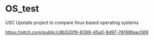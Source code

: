 # OS_test
USC Upstate project to compare linux based operating systems

https://pitch.com/public/c8b520f9-6399-45a0-9d97-78198feac069
